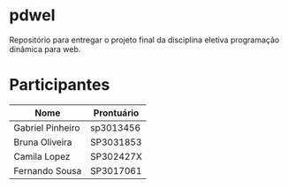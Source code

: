 # pdwel
Repositório para entregar o projeto final da disciplina eletiva programação dinâmica para web.

# Participantes
| Nome             | Prontuário |
| ---------------- | ---------- |
| Gabriel Pinheiro | sp3013456  |
| Bruna Oliveira   | SP3031853  |
| Camila Lopez     | SP302427X  |
| Fernando Sousa   | SP3017061  |
